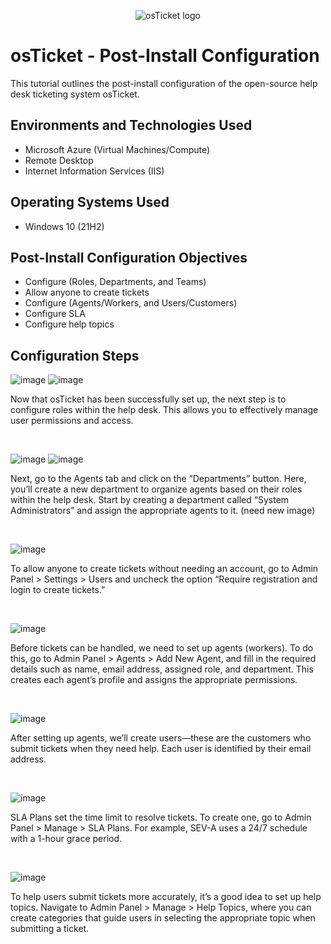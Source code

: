 <p align="center">
<img src="https://i.imgur.com/Clzj7Xs.png" alt="osTicket logo"/>
</p>

<h1>osTicket - Post-Install Configuration</h1>
This tutorial outlines the post-install configuration of the open-source help desk ticketing system osTicket.<br />

<h2>Environments and Technologies Used</h2>

- Microsoft Azure (Virtual Machines/Compute)
- Remote Desktop
- Internet Information Services (IIS)

<h2>Operating Systems Used </h2>

- Windows 10</b> (21H2)

<h2>Post-Install Configuration Objectives</h2>

- Configure (Roles, Departments, and Teams)
- Allow anyone to create tickets
- Configure (Agents/Workers, and Users/Customers)
- Configure SLA
- Configure help topics 

<h2>Configuration Steps</h2>

<p>

![image](https://github.com/user-attachments/assets/f607958b-dab1-4621-a8ca-ba0ad5460f2c)
![image](https://github.com/user-attachments/assets/9731e18c-c60f-4a96-b525-51fcf823a112)
</p>
<p>
Now that osTicket has been successfully set up, the next step is to configure roles within the help desk. This allows you to effectively manage user permissions and access.
</p>
<br />

<p>

![image](https://github.com/user-attachments/assets/0b890f3e-420b-4a62-b41f-cdfa1f6091ec)
![image](https://github.com/user-attachments/assets/63e26b6f-4781-4902-8de0-b9c3165caaf4)
</p>
<p>
Next, go to the Agents tab and click on the “Departments” button. Here, you’ll create a new department to organize agents based on their roles within the help desk. Start by creating a department called “System Administrators” and assign the appropriate agents to it. (need new image)
</p>
<br />

<p>

![image](https://github.com/user-attachments/assets/3816c5e6-dab3-41f0-b99b-32ca3a0f1ac3)
</p>
<p>
To allow anyone to create tickets without needing an account, go to Admin Panel > Settings > Users and uncheck the option “Require registration and login to create tickets.”
</p>
<br />

<p>

![image](https://github.com/user-attachments/assets/f7396431-2ef9-4156-ab24-fc406d0fd6f8)
</p>
<p>
Before tickets can be handled, we need to set up agents (workers). To do this, go to Admin Panel > Agents > Add New Agent, and fill in the required details such as name, email address, assigned role, and department. This creates each agent’s profile and assigns the appropriate permissions.
</p>
<br />

<p>

![image](https://github.com/user-attachments/assets/e05d4b97-5f06-4511-97f6-86554dfb93a7)
</p>
<p>
After setting up agents, we’ll create users—these are the customers who submit tickets when they need help. Each user is identified by their email address. 
</p>
<br />

<p>

![image](https://github.com/user-attachments/assets/cbc4ed95-29f3-4e4f-b819-509a1496c0ab)
</p>
<p>
SLA Plans set the time limit to resolve tickets. To create one, go to Admin Panel > Manage > SLA Plans. For example, SEV-A uses a 24/7 schedule with a 1-hour grace period.
</p>
<br />

<p>

![image](https://github.com/user-attachments/assets/ea2c2e4b-d431-4d18-a154-3be3484b334a)
</p>
<p>
To help users submit tickets more accurately, it’s a good idea to set up help topics. Navigate to Admin Panel > Manage > Help Topics, where you can create categories that guide users in selecting the appropriate topic when submitting a ticket.
</p>
<br />

<p>
